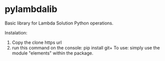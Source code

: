 # pylambdalib
Basic library for Lambda Solution Python operations.

Instalation:
  1. Copy the clone https url
  2. run this command on the console: pip install git+<url>
To use:
  simply use the module "elements" within the package.
